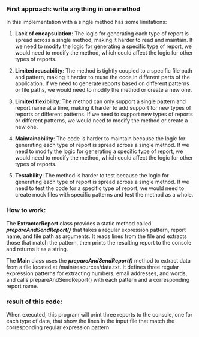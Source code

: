 ### First approach: write anything in one method

In this implementation with a single method has some limitations:

1. **Lack of encapsulation**: The logic for generating each type of report is spread across a single method, making it
   harder to read and maintain. If we need to modify the logic for generating a specific type of report, we would need
   to modify the method, which could affect the logic for other types of reports.

2. **Limited reusability**: The method is tightly coupled to a specific file path and pattern, making it harder to reuse
   the
   code in different parts of the application. If we need to generate reports based on different patterns or file paths,
   we
   would need to modify the method or create a new one.

3. **Limited flexibility**: The method can only support a single pattern and report name at a time, making it harder to
   add
   support for new types of reports or different patterns. If we need to support new types of reports or different
   patterns, we would need to modify the method or create a new one.

4. **Maintainability**: The code is harder to maintain because the logic for generating each type of report is spread
   across a
   single method. If we need to modify the logic for generating a specific type of report, we would need to modify the
   method, which could affect the logic for other types of reports.

5. **Testability**: The method is harder to test because the logic for generating each type of report is spread across a
   single
   method. If we need to test the code for a specific type of report, we would need to create mock files with specific
   patterns and test the method as a whole.

### How to work:

The **ExtractorReport** class provides a static method called ***prepareAndSendReport()*** that takes a regular
expression
pattern, report name, and file path as arguments. It reads lines from the file and extracts those that match the
pattern, then prints the resulting report to the console and returns it as a string.

The **Main** class uses the ***prepareAndSendReport()*** method to extract data from a file located at
/main/resources/data.txt.
It defines three regular expression patterns for extracting numbers, email addresses, and words, and calls
prepareAndSendReport() with each pattern and a corresponding report name.

### result of this code:

When executed, this program will print three reports to the console, one for each type of data, that show the lines in
the input file that match the corresponding regular expression pattern.
